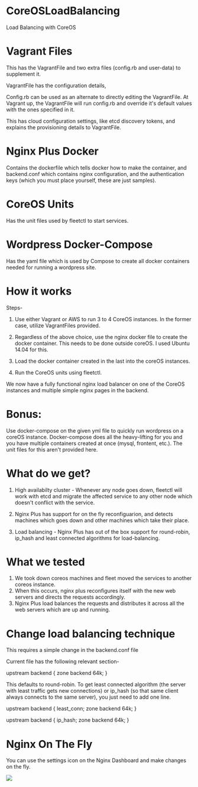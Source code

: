 # CoreOSLoadBalancing
Load Balancing with CoreOS

# Vagrant Files
This has the VagrantFile and two extra files (config.rb and user-data) to supplement it. 

VagrantFile has the configuration details, 

Config.rb can be used as an alternate to directly editing the VagrantFile. At Vagrant up, the VagrantFile will run config.rb and override it's default values with the ones specified in it.

This has cloud configuration settings, like etcd discovery tokens, and explains the provisioning details to VagrantFile.

# Nginx Plus Docker
Contains the dockerfile which tells docker how to make the container, and backend.conf which contains nginx configuration, and the authentication keys (which you must place yourself, these are just samples).

# CoreOS Units
Has the unit files used by fleetctl to start services.

# Wordpress Docker-Compose
Has the yaml file which is used by Compose to create all docker containers needed for running a wordpress site.

# How it works
Steps-

1) Use either Vagrant or AWS to run 3 to 4 CoreOS instances. In the former case, utilize VagrantFiles provided.

2) Regardless of the above choice, use the nginx docker file to create the docker container. This needs to be done outside coreOS. I used Ubuntu 14.04 for this.

3) Load the docker container created in the last into the coreOS instances.

4) Run the CoreOS units using fleetctl.

We now have a fully functional nginx load balancer on one of the CoreOS instances and multiple simple nginx pages in the backend.

# Bonus:
Use docker-compose on the given yml file to quickly run wordpress on a coreOS instance. Docker-compose does all the heavy-lifting for you and you have multiple containers created at once (mysql, frontent, etc.). The unit files for this aren't provided here.

# What do we get?

1) High availabilty cluster - Whenever any node goes down, fleetctl will work with etcd and migrate the affected service to any other node which doesn't conflict with the service. 

2) Nginx Plus has support for on the fly reconfiguarion, and detects machines which goes down and other machines which take their place.

3) Load balancing - Nginx Plus has out of the box support for round-robin, ip_hash and least connected algorithms for load-balancing. 

# What we tested

1) We took down coreos machines and fleet moved the services to another coreos instance.
2) When this occurs, nginx plus reconfigures itself with the new web servers and directs the requests accordingly.
3) Nginx Plus load balances the requests and distributes it across all the web servers which are up and running.

# Change load balancing technique

This requires a simple change in the backend.conf file

Current file has the following relevant section-

upstream backend {
    zone backend 64k;
}

This defaults to round-robin. To get least connected algorithm (the server with least traffic gets new connections) or ip_hash (so that same client always connects to the same server), you just need to add one line.

upstream backend {
    least_conn;
    zone backend 64k;
}

upstream backend {
    ip_hash;
    zone backend 64k;
}

# Nginx On The Fly
You can use the settings icon on the Nginx Dashboard and make changes on the fly.

<img src="https://s18.postimg.org/5dt9xshgp/Screenshot_from_2016_11_28_12_57_30.png">
